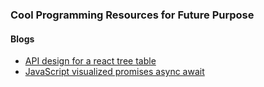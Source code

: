 ### Cool Programming Resources for Future Purpose

#### Blogs
+ [API design for a react tree table](https://www.robinwieruch.de/react-tree-list/?utm_campaign=api-design-for-a-react-tree-tablea-wel)
+ [JavaScript visualized promises async await](https://dev.to/lydiahallie/javascript-visualized-promises-async-await-5gke)
